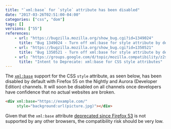 ```yaml
---
title: "`xml:base` for `style` attribute has been disabled"
date: "2017-03-26T02:51:00-04:00"
categories: ["css", "dom"]
tags: []
versions: ["55"]
references:
    - url: "https://bugzilla.mozilla.org/show_bug.cgi?id=1349024"
      title: "Bug 1349024 - Turn off xml:base for style attribute by default on aurora and nightly"
    - url: "https://bugzilla.mozilla.org/show_bug.cgi?id=1350521"
      title: "Bug 1350521 - Turn off xml:base for style attribute by default for all channels"
    - url: "https://groups.google.com/d/topic/mozilla.compatibility/z2syZhkI1-U/discussion"
      title: "Intent to Deprecate: xml:base for CSS style attributes"
---
```

The [`xml:base`](https://www.w3.org/TR/xmlbase/) support for the CSS `style` attribute, as seen below, has been disabled by default with Firefox 55 on the Nightly and Aurora (Developer Edition) channels. It will soon be disabled on all channels once developers have confidence that no actual websites are broken.

```html
<div xml:base="https://example.com/"
     style="background:url(picture.jpg)"></div>
```

Given that the `xml:base` attribute [deprecated since Firefox 53](https://www.fxsitecompat.com/en-CA/docs/2017/xml-base-attribute-has-been-deprecated/) is not supported by any other browsers, the compatibility risk should be very low.

